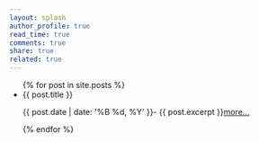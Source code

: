 ```yaml
---
layout: splash
author_profile: true
read_time: true
comments: true
share: true
related: true
---
```



<ul>
  {% for post in site.posts %}
    <li>
      {{ post.title }}<br>
      <p> {{ post.date | date: '%B %d, %Y' }}- {{ post.excerpt }}<a href="{{ post.url }}">more...</a></p>
    </li>
  {% endfor %}
</ul>
